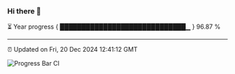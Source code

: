### Hi there 👋

⏳ Year progress { █████████████████████████████▁ } 96.87 %

---

⏰ Updated on Fri, 20 Dec 2024 12:41:12 GMT

![Progress Bar CI](https://github.com/ZhaoGui/ZhaoGui/workflows/Progress%20Bar%20CI/badge.svg)
